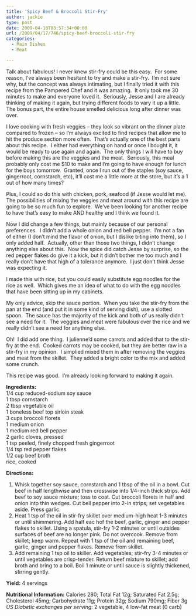 ```yaml
---
title: 'Spicy Beef & Broccoli Stir-Fry'
author: jackie
type: post
date: 2009-04-18T03:57:34+00:00
url: /2009/04/17/746/spicy-beef-broccoli-stir-fry
categories:
  - Main Dishes
  - Meat

---
```

Talk about fabulous! I never knew stir-fry could be this easy.  For some reason, I&#8217;ve always been hesitant to try and make a stir-fry.  I&#8217;m not sure why, but the concept was always intimating, but I finally tried it with this recipe from the Pampered Chef and it was amazing.  It only took me 30 minutes to make and everyone loved it.  Seriously, Jesse and I are already thinking of making it again, but trying different foods to vary it up a little.  The bonus part, the entire house smelled delicious long after dinner was over.

I love cooking with fresh veggies &#8211; they look so vibrant on the dinner plate compared to frozen &#8211; so I&#8217;m always excited to find recipes that allow me to hit the produce section more often.  That&#8217;s actually one of the best parts about this recipe.  I either had everything on hand or once I bought it, it would be ready to use again and again.  The only things I will have to buy before making this are the veggies and the meat.  Seriously, this meal probably only cost me $10 to make and I&#8217;m going to have enough for lunch for the boys tomorrow.  Granted, once I run out of the staples (soy sauce, gingerroot, cornstarch, etc), it&#8217;ll cost me a little more at the store, but it&#8217;s a 1 out of how many times?

Plus, I could so do this with chicken, pork, seafood (if Jesse would let me).  The possibilities of mixing the veggies and meat around with this recipe are going to be so much fun to explore.  We&#8217;ve been looking for another recipe to have that&#8217;s easy to make AND healthy and I think we found it.

Now I did change a few things, but mainly because of our personal preferences.  I didn&#8217;t add a whole onion and red bell pepper.  I&#8217;m not a fan of either (I don&#8217;t mind the flavor of onion, but I dislike biting into them), so I only added half.  Actually, other than those two things, I didn&#8217;t change anything else about this.  Now the spice did catch Jesse by surprise, so the red pepper flakes do give it a kick, but it didn&#8217;t bother me too much and I really don&#8217;t have that high of a tolerance anymore.  I just don&#8217;t think Jesse was expecting it.

I made this with rice, but you could easily substitute egg noodles for the rice as well.  Which gives me an idea of what to do with the egg noodles that have been sitting up in my cabinets.

My only advice, skip the sauce portion.  When you take the stir-fry from the pan at the end (and put it in some kind of serving dish), use a slotted spoon.  The sauce has the majority of the kick and both of us really didn&#8217;t see a need for it.  The veggies and meat were fabulous over the rice and we really didn&#8217;t see a need for anything else.

Oh!  I did add one thing.  I julienne&#8217;d some carrots and added that to the stir-fry at the end.  Cooked carrots may be cooked, but they are better raw in a stir-fry in my opinion.  I simplied mixed them in after removing the veggies and meat from the skillet.  They added a bright color to the mix and added some crunch.

This recipe was good.  I&#8217;m already looking forward to making it again.

**Ingredients:**  
1/4 cup reduced-sodium soy sauce  
1 tbsp cornstarch  
2 tbsp vegetable oil  
1 boneless beef top sirloin steak  
3 cups broccoli florets  
1 medium onion  
1 medium red bell pepper  
2 garlic cloves, pressed  
1 tsp peeled, finely chopped fresh gingerroot  
1/4 tsp red pepper flakes  
1/2 cup beef broth  
rice, cooked

**Directions:**

  1. Whisk together soy sauce, cornstarch and 1 tbsp of the oil in a bowl. Cut beef in half lengthwise and then crosswise into 1/4-inch thick strips. Add beef to soy sauce mixture; toss to coat. Cut broccoli florets in half and onion into thin wedges. Cut bell pepper into 2-in strips; set vegetables aside. Press garlic.
  2. Heat 1 tsp of the oil in stir-fry skillet over medium-high heat 1-3 minutes or until shimmering. Add half eac hof the beef, garlic, ginger and pepper flakes to skillet. Using a spatula, stir-fry 1-2 minutes or until outsides surfaces of beef are no longer pink. Do not overcook. Remove from skillet; keep warm. Repeat with 1 tsp of the oil and remaining beef, garlic, ginger and pepper flakes. Remove from skillet.
  3. Add remaining 1 tsp oil to skiller. Add vegetables; stir-fry 3-4 minutes or until vegetables are crisp-tender. Return beef mixture to skillet; add broth and bring to a boil. Boil 1 minute or until sauce is slightly thickened, stirring gently.

**Yield:** 4 servings

**Nutritional Information:** Calories 280; Total Fat 12g; Saturated Fat 2.5g; Cholesterol 45mg; Carbohydrate 11g; Protein 32g; Sodium 790mg; Fiber 3g  
_US Diabetic exchanges per serving_: 2 vegetable, 4 low-fat meat (0 carb)